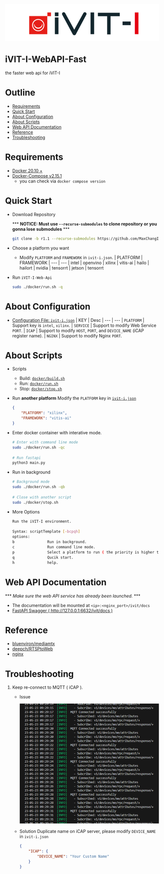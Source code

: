 ![COVER](./assets/images/iVIT-I-Logo-B.png)

# iVIT-I-WebAPI-Fast
the faster web api for iVIT-I

# Outline
* [Requirements](#requirements)
* [Quick Start](#quick-start)
* [About Configuration](#about-configuration)
* [About Scripts](#about-scripts)
* [Web API Documentation](#web-api-documentation)
* [Reference](#reference)
* [Troubleshooting](#troubleshooting)


# Requirements
* [Docker 20.10 + ](https://docs.docker.com/engine/install/ubuntu/)
* [Docker-Compose v2.15.1 ](https://docs.docker.com/compose/install/linux/#install-using-the-repository)
    * you can check via `docker compose version`


# Quick Start
* Download Repository

    *** **NOTICE: Must use `--recurse-submodules` to clone repository or you gonna lose submodules** ***
    ```bash
    git clone -b r1.1 --recurse-submodules https://github.com/MaxChangInnodisk/ivit-i-web-api-fast.git && cd ivit-i-web-api-fast
    ```
* Choose a platform you want
    * Modify `PLATFORM` and `FRAMEWORK` in `ivit-i.json`. 
        | PLATFORM  |   FRAMEWORK
        |   ---     |   ---
        | intel     |   openvino
        | xilinx    |   vitis-ai
        | hailo     |   hailort
        | nvidia    |   tensorrt
        | jetson    |   tensorrt

* Run `iVIT-I-Web-Api`
    ```bash
    sudo ./docker/run.sh -q
    ```

# About Configuration
* [Configuration File: `ivit-i.json`](ivit-i.json)
    | KEY | Desc
    | --- | --- 
    | `PLATFORM`    |   Support key is `intel`, `xilinx`.
    | `SERVICE`     |   Support to modify Web Service `PORT`.
    | `ICAP`        |   Support to modify `HOST`, `PORT`, and `DEVICE_NAME` (iCAP register name).
    | `NGINX`       |   Support to modify Nginx `PORT`.


# About Scripts
* Scripts 
    * Build: [`docker/build.sh`](./docker/build.sh)
    * Run: [`docker/run.sh`](./docker/run.sh)
    * Stop: [`docker/stop.sh`](./docker/stop.sh)

* Run **another platform**
    Modify the `PLATFORM` key in [`ivit-i.json`](./ivit-i.json)
    ```json
    {
        "PLATFORM": "xilinx",
        "FRAMEWORK": "vitis-ai"
    }
    ```

* Enter docker container with interative mode.
    ```bash
    # Enter with command line mode
    sudo ./docker/run.sh -qc

    # Run fastapi
    python3 main.py
    ```
* Run in background
    ```bash
    # Background mode
    sudo ./docker/run.sh -qb

    # Close with another script 
    sudo ./docker/stop.sh
    ```
* More Options
    ```bash
    Run the iVIT-I environment.

    Syntax: scriptTemplate [-bcpqh]
    options:
    b               Run in background.
    c               Run command line mode.
    p               Select a platform to run ( the priority is higher than ivit-i.json ). support in [ 'intel', 'xilinx' ]
    q               Qucik start.
    h               help.
    ```

# Web API Documentation
*** *Make sure the web API service has already been launched.* ***
* The documentation will be mounted at `<ip>:<nginx_port>/ivit/docs`
* [FastAPI Swagger ( http://127.0.0.1:6632/ivit/docs )](http://127.0.0.1:6632/ivit/docs)


# Reference
* [bluenviron/mediamtx](https://github.com/bluenviron/mediamtx)
* [deepch/RTSPtoWeb](https://github.com/deepch/RTSPtoWeb)
* [nginx](https://www.nginx.com/)

# Troubleshooting
1. Keep re-connect to MQTT ( iCAP ).
    * Issue
        
        ![keeping-connect-to-mqtt-server](assets/images/keeping-connect-to-mqtt-server.png)

    * Solution
        Duplicate name on iCAP server, please modify `DEVICE_NAME` in `ivit-i.json`
        ```JSON
        {
            "ICAP": {
                "DEVICE_NAME": "Your Custom Name"
            }
        }
        ```